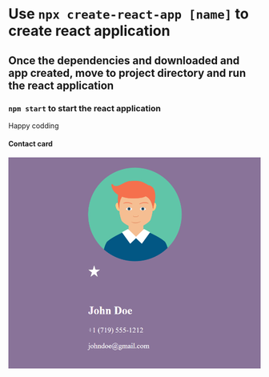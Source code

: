 # Use `npx create-react-app [name]` to create react application

## Once the dependencies and downloaded and app created, move to project directory and run the react application

### `npm start` to start the react application

Happy codding

#### Contact card
![](https://github.com/bull-mawat-lang/react-contact-application/blob/master/public/images/contact.png)